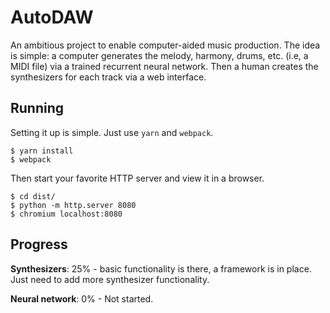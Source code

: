 # AutoDAW

An ambitious project to enable computer-aided music production. The idea is
simple: a computer generates the melody, harmony, drums, etc. (i.e, a MIDI file)
via a trained recurrent neural network. Then a human creates the synthesizers
for each track via a web interface.

## Running

Setting it up is simple. Just use ```yarn``` and ```webpack```.

    $ yarn install
    $ webpack

Then start your favorite HTTP server and view it in a browser.

    $ cd dist/
    $ python -m http.server 8080
    $ chromium localhost:8080

## Progress

**Synthesizers**: 25% - basic functionality is there, a framework is
in place. Just need to add more synthesizer functionality.

**Neural network**: 0% - Not started.
